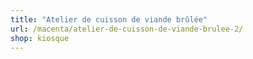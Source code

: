 ```yaml
---
title: "Atelier de cuisson de viande brûlée"
url: /macenta/atelier-de-cuisson-de-viande-brulee-2/
shop: kiosque
---
```

